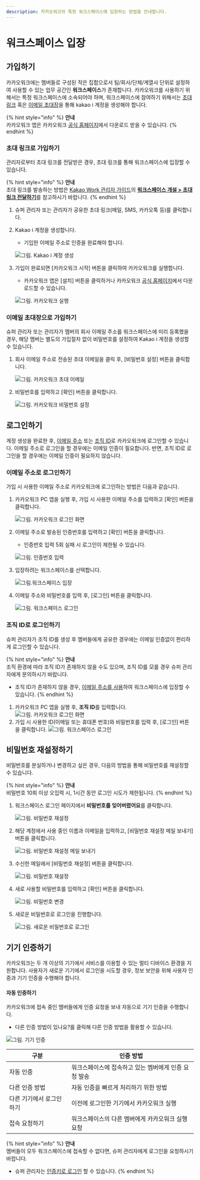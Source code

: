 ```yaml
---
description: 카카오워크의 특정 워크스페이스에 입장하는 방법을 안내합니다.
---
```


# 워크스페이스 입장

## 가입하기

카카오워크에는 멤버들로 구성된 작은 집합으로서 팀/회사/단체/계열사 단위로 설정하여 사용할 수 있는 업무 공간인 **워크스페이스**가 존재합니다. 카카오워크를 사용하기 위해서는 특정 워크스페이스에 소속되어야 하며, 워크스페이스에 참여하기 위해서는 [초대 링크](https://www.notion.so/1-081b7517f11f4bfbab275e25087f098f) 혹은 [이메일 초대장](https://www.notion.so/1-081b7517f11f4bfbab275e25087f098f)을 통해 kakao i 계정을 생성해야 합니다.

{% hint style="info" %}
**안내**\
카카오워크 앱은 카카오워크 [공식 홈페이지](https://www.kakaowork.com/download)에서 다운로드 받을 수 있습니다.
{% endhint %}

### 초대 링크로 가입하기

관리자로부터 초대 링크를 전달받은 경우, 초대 링크를 통해 워크스페이스에 입장할 수 있습니다.

{% hint style="info" %}
**안내**\
초대 링크를 발송하는 방법은 [Kakao Work 관리자 가이드](https://www.notion.so/Kakao-Work-PC-786f35d3db03469e9170d7307a14f4f7)의 [**워크스페이스 개설 > 초대 링크 전달하기**](https://www.notion.so/2-1-bdcc7f572f0d457ab85be2cae24a7f48)를 참고하시기 바랍니다.
{% endhint %}

1. 슈퍼 관리자 또는 관리자가 공유한 초대 링크(메일, SMS, 카카오톡 등)를 클릭합니다.
2.  Kakao i 계정을 생성합니다.

    * 기입한 이메일 주소로 인증을 완료해야 합니다.

    ![그림. Kakao i 계정 생성](1%20%E1%84%8B%E1%85%AF%E1%84%8F%E1%85%B3%E1%84%89%E1%85%B3%E1%84%91%E1%85%A6%E1%84%8B%E1%85%B5%E1%84%89%E1%85%B3%20%E1%84%8B%E1%85%B5%E1%86%B8%E1%84%8C%E1%85%A1%E1%86%BC%20081b7517f11f4bfbab275e25087f098f/Kakao\_i\_%E1%84%80%E1%85%A8%E1%84%8C%E1%85%A5%E1%86%BC\_%E1%84%89%E1%85%A2%E1%86%BC%E1%84%89%E1%85%A5%E1%86%BC.png)
3.  가입이 완료되면 \[카카오워크 시작] 버튼을 클릭하여 카카오워크를 실행합니다.

    * 카카오워크 앱은 \[설치] 버튼을 클릭하거나 카카오워크 [공식 홈페이지](https://www.kakaowork.com/download)에서 다운로드할 수 있습니다.

    ![그림. 카카오워크 실행](1%20%E1%84%8B%E1%85%AF%E1%84%8F%E1%85%B3%E1%84%89%E1%85%B3%E1%84%91%E1%85%A6%E1%84%8B%E1%85%B5%E1%84%89%E1%85%B3%20%E1%84%8B%E1%85%B5%E1%86%B8%E1%84%8C%E1%85%A1%E1%86%BC%20081b7517f11f4bfbab275e25087f098f/%E1%84%8F%E1%85%A1%E1%84%8F%E1%85%A1%E1%84%8B%E1%85%A9%E1%84%8B%E1%85%AF%E1%84%8F%E1%85%B3\_%E1%84%89%E1%85%B5%E1%86%AF%E1%84%92%E1%85%A2%E1%86%BC.png)

### 이메일 초대장으로 가입하기

슈퍼 관리자 또는 관리자가 멤버의 회사 이메일 주소를 워크스페이스에 미리 등록했을 경우, 해당 멤버는 별도의 가입절차 없이 비밀번호를 설정하여 Kakao i 계정을 생성할 수 있습니다.

1.  회사 이메일 주소로 전송된 초대 이메일을 클릭 후, \[비밀번호 설정] 버튼을 클릭합니다.

    ![그림. 카카오워크 초대 이메일](1%20%E1%84%8B%E1%85%AF%E1%84%8F%E1%85%B3%E1%84%89%E1%85%B3%E1%84%91%E1%85%A6%E1%84%8B%E1%85%B5%E1%84%89%E1%85%B3%20%E1%84%8B%E1%85%B5%E1%86%B8%E1%84%8C%E1%85%A1%E1%86%BC%20081b7517f11f4bfbab275e25087f098f/%E1%84%8F%E1%85%A1%E1%84%8F%E1%85%A1%E1%84%8B%E1%85%A9%E1%84%8B%E1%85%AF%E1%84%8F%E1%85%B3\_%E1%84%8E%E1%85%A9%E1%84%83%E1%85%A2\_%E1%84%8B%E1%85%B5%E1%84%86%E1%85%A6%E1%84%8B%E1%85%B5%E1%86%AF.png)
2.  비밀번호를 입력하고 \[확인] 버튼을 클릭합니다.

    ![그림. 카카오워크 비밀번호 설정](1%20%E1%84%8B%E1%85%AF%E1%84%8F%E1%85%B3%E1%84%89%E1%85%B3%E1%84%91%E1%85%A6%E1%84%8B%E1%85%B5%E1%84%89%E1%85%B3%20%E1%84%8B%E1%85%B5%E1%86%B8%E1%84%8C%E1%85%A1%E1%86%BC%20081b7517f11f4bfbab275e25087f098f/%E1%84%8F%E1%85%A1%E1%84%8F%E1%85%A1%E1%84%8B%E1%85%A9%E1%84%8B%E1%85%AF%E1%84%8F%E1%85%B3\_%E1%84%87%E1%85%B5%E1%84%86%E1%85%B5%E1%86%AF%E1%84%87%E1%85%A5%E1%86%AB%E1%84%92%E1%85%A9\_%E1%84%89%E1%85%A5%E1%86%AF%E1%84%8C%E1%85%A5%E1%86%BC.png)

## 로그인하기

계정 생성을 완료한 후, [이메일 주소](https://www.notion.so/1-081b7517f11f4bfbab275e25087f098f) 또는 [조직 ID](https://www.notion.so/1-081b7517f11f4bfbab275e25087f098f)로 카카오워크에 로그인할 수 있습니다. 이메일 주소로 로그인을 할 경우에는 이메일 인증이 필요합니다. 반면, 조직 ID로 로그인을 할 경우에는 이메일 인증이 필요하지 않습니다.

### 이메일 주소로 로그인하기

가입 시 사용한 이메일 주소로 카카오워크에 로그인하는 방법은 다음과 같습니다.

1.  카카오워크 PC 앱을 실행 후, 가입 시 사용한 이메일 주소를 입력하고 \[확인] 버튼을 클릭합니다.

    ![그림. 카카오워크 로그인 화면](1%20%E1%84%8B%E1%85%AF%E1%84%8F%E1%85%B3%E1%84%89%E1%85%B3%E1%84%91%E1%85%A6%E1%84%8B%E1%85%B5%E1%84%89%E1%85%B3%20%E1%84%8B%E1%85%B5%E1%86%B8%E1%84%8C%E1%85%A1%E1%86%BC%20081b7517f11f4bfbab275e25087f098f/Untitled%202.png)
2.  이메일 주소로 발송된 인증번호를 입력하고 \[확인] 버튼을 클릭합니다.

    * 인증번호 입력 5회 실패 시 로그인이 제한될 수 있습니다.

    ![그림. 인증번호 입력](1%20%E1%84%8B%E1%85%AF%E1%84%8F%E1%85%B3%E1%84%89%E1%85%B3%E1%84%91%E1%85%A6%E1%84%8B%E1%85%B5%E1%84%89%E1%85%B3%20%E1%84%8B%E1%85%B5%E1%86%B8%E1%84%8C%E1%85%A1%E1%86%BC%20081b7517f11f4bfbab275e25087f098f/%E1%84%8B%E1%85%B5%E1%86%AB%E1%84%8C%E1%85%B3%E1%86%BC%E1%84%87%E1%85%A5%E1%86%AB%E1%84%92%E1%85%A9\_%E1%84%8B%E1%85%B5%E1%86%B8%E1%84%85%E1%85%A7%E1%86%A8.png)
3.  입장하려는 워크스페이스를 선택합니다.

    ![그림.워크스페이스 입장](1%20%E1%84%8B%E1%85%AF%E1%84%8F%E1%85%B3%E1%84%89%E1%85%B3%E1%84%91%E1%85%A6%E1%84%8B%E1%85%B5%E1%84%89%E1%85%B3%20%E1%84%8B%E1%85%B5%E1%86%B8%E1%84%8C%E1%85%A1%E1%86%BC%20081b7517f11f4bfbab275e25087f098f/%E1%84%8B%E1%85%AF%E1%84%8F%E1%85%B3%E1%84%89%E1%85%B3%E1%84%91%E1%85%A6%E1%84%8B%E1%85%B5%E1%84%89%E1%85%B3\_%E1%84%8B%E1%85%B5%E1%86%B8%E1%84%8C%E1%85%A1%E1%86%BC.png)
4.  이메일 주소와 비밀번호를 입력 후, \[로그인] 버튼을 클릭합니다.

    ![그림. 워크스페이스 로그인](1%20%E1%84%8B%E1%85%AF%E1%84%8F%E1%85%B3%E1%84%89%E1%85%B3%E1%84%91%E1%85%A6%E1%84%8B%E1%85%B5%E1%84%89%E1%85%B3%20%E1%84%8B%E1%85%B5%E1%86%B8%E1%84%8C%E1%85%A1%E1%86%BC%20081b7517f11f4bfbab275e25087f098f/%E1%84%85%E1%85%A9%E1%84%80%E1%85%B3%E1%84%8B%E1%85%B5%E1%86%AB.png)

### 조직 ID로 로그인하기

슈퍼 관리자가 조직 ID를 생성 후 멤버들에게 공유한 경우에는 이메일 인증없이 편리하게 로그인할 수 있습니다.

{% hint style="info" %}
**안내**\
조직 환경에 따라 조직 ID가 존재하지 않을 수도 있으며, 조직 ID를 모를 경우 슈퍼 관리자에게 문의하시기 바랍니다.

* 조직 ID가 존재하지 않을 경우, [이메일 주소를 사용](https://www.notion.so/1-081b7517f11f4bfbab275e25087f098f)하여 워크스페이스에 입장할 수 있습니다.
{% endhint %}

1. 카카오워크 PC 앱을 실행 후, **조직 ID**를 입력합니다. ![그림. 카카오워크 로그인 화면](1%20%E1%84%8B%E1%85%AF%E1%84%8F%E1%85%B3%E1%84%89%E1%85%B3%E1%84%91%E1%85%A6%E1%84%8B%E1%85%B5%E1%84%89%E1%85%B3%20%E1%84%8B%E1%85%B5%E1%86%B8%E1%84%8C%E1%85%A1%E1%86%BC%20081b7517f11f4bfbab275e25087f098f/Untitled%203.png)
2. 가입 시 사용한 ID(이메일 또는 휴대폰 번호)와 비밀번호를 입력 후, \[로그인] 버튼을 클릭합니다. ![그림. 워크스페이스 로그인](1%20%E1%84%8B%E1%85%AF%E1%84%8F%E1%85%B3%E1%84%89%E1%85%B3%E1%84%91%E1%85%A6%E1%84%8B%E1%85%B5%E1%84%89%E1%85%B3%20%E1%84%8B%E1%85%B5%E1%86%B8%E1%84%8C%E1%85%A1%E1%86%BC%20081b7517f11f4bfbab275e25087f098f/%E1%84%85%E1%85%A9%E1%84%80%E1%85%B3%E1%84%8B%E1%85%B5%E1%86%AB.png)

## 비밀번호 재설정하기

비밀번호를 분실하거나 변경하고 싶은 경우, 다음의 방법을 통해 비밀번호를 재설정할 수 있습니다.

{% hint style="info" %}
**안내**\
비밀번호 10회 이상 오입력 시, 1시간 동안 로그인 시도가 제한됩니다.
{% endhint %}

1.  워크스페이스 로그인 페이지에서 **비밀번호를 잊어버렸어요**를 클릭합니다.

    ![그림. 비밀번호 재설정](1%20%E1%84%8B%E1%85%AF%E1%84%8F%E1%85%B3%E1%84%89%E1%85%B3%E1%84%91%E1%85%A6%E1%84%8B%E1%85%B5%E1%84%89%E1%85%B3%20%E1%84%8B%E1%85%B5%E1%86%B8%E1%84%8C%E1%85%A1%E1%86%BC%20081b7517f11f4bfbab275e25087f098f/Untitled%204.png)
2.  해당 계정에서 사용 중인 이름과 이메일을 입력하고, \[비밀번호 재설정 메일 보내기] 버튼을 클릭합니다.

    ![그림. 비밀번호 재설정 메일 보내기](1%20%E1%84%8B%E1%85%AF%E1%84%8F%E1%85%B3%E1%84%89%E1%85%B3%E1%84%91%E1%85%A6%E1%84%8B%E1%85%B5%E1%84%89%E1%85%B3%20%E1%84%8B%E1%85%B5%E1%86%B8%E1%84%8C%E1%85%A1%E1%86%BC%20081b7517f11f4bfbab275e25087f098f/Untitled%205.png)
3.  수신한 메일에서 \[비밀번호 재설정] 버튼을 클릭합니다.

    ![그림. 비밀번호 재설정](1%20%E1%84%8B%E1%85%AF%E1%84%8F%E1%85%B3%E1%84%89%E1%85%B3%E1%84%91%E1%85%A6%E1%84%8B%E1%85%B5%E1%84%89%E1%85%B3%20%E1%84%8B%E1%85%B5%E1%86%B8%E1%84%8C%E1%85%A1%E1%86%BC%20081b7517f11f4bfbab275e25087f098f/Untitled%206.png)
4.  새로 사용할 비밀번호를 입력하고 \[확인] 버튼을 클릭합니다.

    ![그림. 비밀번호 변경](1%20%E1%84%8B%E1%85%AF%E1%84%8F%E1%85%B3%E1%84%89%E1%85%B3%E1%84%91%E1%85%A6%E1%84%8B%E1%85%B5%E1%84%89%E1%85%B3%20%E1%84%8B%E1%85%B5%E1%86%B8%E1%84%8C%E1%85%A1%E1%86%BC%20081b7517f11f4bfbab275e25087f098f/Untitled%207.png)
5.  새로운 비밀번호로 로그인을 진행합니다.

    ![그림. 새로운 비밀번호로 로그인](1%20%E1%84%8B%E1%85%AF%E1%84%8F%E1%85%B3%E1%84%89%E1%85%B3%E1%84%91%E1%85%A6%E1%84%8B%E1%85%B5%E1%84%89%E1%85%B3%20%E1%84%8B%E1%85%B5%E1%86%B8%E1%84%8C%E1%85%A1%E1%86%BC%20081b7517f11f4bfbab275e25087f098f/Untitled%208.png)

## 기기 인증하기

카카오워크는 두 개 이상의 기기에서 서비스를 이용할 수 있는 멀티 디바이스 환경을 지원합니다. 사용자가 새로운 기기에서 로그인을 시도할 경우, 정보 보안을 위해 사용자 인증과 기기 인증을 수행해야 합니다.

#### 자동 인증하기

카카오워크에 접속 중인 멤버들에게 인증 요청을 보내 자동으로 기기 인증을 수행합니다.

* 다른 인증 방법이 있나요?를 클릭해 다른 인증 방법을 활용할 수 있습니다.

![그림. 기기 인증](1%20%E1%84%8B%E1%85%AF%E1%84%8F%E1%85%B3%E1%84%89%E1%85%B3%E1%84%91%E1%85%A6%E1%84%8B%E1%85%B5%E1%84%89%E1%85%B3%20%E1%84%8B%E1%85%B5%E1%86%B8%E1%84%8C%E1%85%A1%E1%86%BC%20081b7517f11f4bfbab275e25087f098f/%EA%B8%B0%EA%B8%B0\_%EC%9D%B8%EC%A6%9D\_\(1\).png)

| 구분            | 인증 방법                         |
| ------------- | ----------------------------- |
| 자동 인증         | 워크스페이스에 접속하고 있는 멤버에게 인증 요청 발송 |
| 다른 인증 방법      | 자동 인증을 빠르게 처리하기 위한 방법         |
| 다른 기기에서 로그인하기 | 이전에 로그인한 기기에서 카카오워크 실행        |
| 접속 요청하기       | 워크스페이스의 다른 멤버에게 카카오워크 실행 요청   |

{% hint style="info" %}
**안내**\
멤버들이 모두 워크스페이스에 접속할 수 없다면, 슈퍼 관리자에게 로그인을 요청하시기 바랍니다.

* 슈퍼 관리자는 [인증키로 로그인](https://www.notion.so/2-16-461a099ada1140a38290b984cce15b9d) 할 수 있습니다.
{% endhint %}
